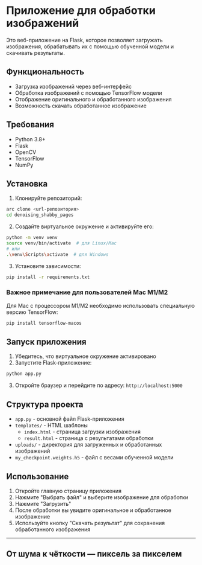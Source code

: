 # Приложение для обработки изображений

Это веб-приложение на Flask, которое позволяет загружать изображения, обрабатывать их с помощью обученной модели и скачивать результаты.

## Функциональность

- Загрузка изображений через веб-интерфейс
- Обработка изображений с помощью TensorFlow модели
- Отображение оригинального и обработанного изображения
- Возможность скачать обработанное изображение

## Требования

- Python 3.8+
- Flask
- OpenCV
- TensorFlow
- NumPy

## Установка

1. Клонируйте репозиторий:
```bash
arc clone <url-репозитория>
cd denoising_shabby_pages
```

2. Создайте виртуальное окружение и активируйте его:
```bash
python -m venv venv
source venv/bin/activate  # для Linux/Mac
# или
.\venv\Scripts\activate  # для Windows
```

3. Установите зависимости:
```bash
pip install -r requirements.txt
```

### Важное примечание для пользователей Mac M1/M2

Для Mac с процессором M1/M2 необходимо использовать специальную версию TensorFlow:
```bash
pip install tensorflow-macos
```

## Запуск приложения

1. Убедитесь, что виртуальное окружение активировано
2. Запустите Flask-приложение:
```bash
python app.py
```
3. Откройте браузер и перейдите по адресу: `http://localhost:5000`

## Структура проекта

- `app.py` - основной файл Flask-приложения
- `templates/` - HTML шаблоны
  - `index.html` - страница загрузки изображения
  - `result.html` - страница с результатами обработки
- `uploads/` - директория для загруженных и обработанных изображений
- `my_checkpoint.weights.h5` - файл с весами обученной модели

## Использование

1. Откройте главную страницу приложения
2. Нажмите "Выбрать файл" и выберите изображение для обработки
3. Нажмите "Загрузить"
4. После обработки вы увидите оригинальное и обработанное изображение
5. Используйте кнопку "Скачать результат" для сохранения обработанного изображения


--- 
## От шума к чёткости — пиксель за пикселем

